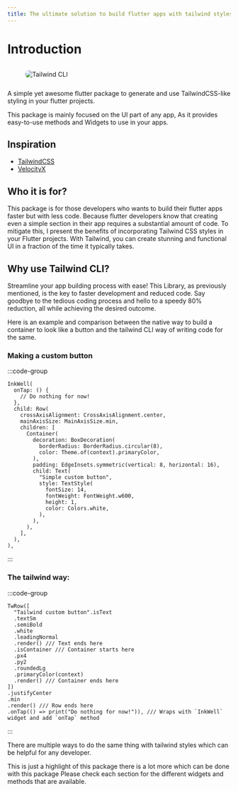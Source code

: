 ```yaml
---
title: The ultimate solution to build flutter apps with tailwind styles
---
```


# Introduction

<!-- <figure><img src=".gitbook/assets/TailwindCLI-Banner.svg" alt=""><figcaption></figcaption></figure> -->
<figure><img class="banner" src="/assets/Tailwind-banner.svg" alt="Tailwind CLI"><figcaption></figcaption></figure>

A simple yet awesome flutter package to generate and use TailwindCSS-like styling in your flutter projects.

This package is mainly focused on the UI part of any app, As it provides easy-to-use methods and Widgets to use in your apps.

## Inspiration

- [TailwindCSS](https://tailwindcss.com)
- [VelocityX](https://velocityx.dev)

## Who it is for?

This package is for those developers who wants to build their flutter apps faster but with less code. Because flutter developers know that creating even a simple section in their app requires a substantial amount of code. To mitigate this, I present the benefits of incorporating Tailwind CSS styles in your Flutter projects. With Tailwind, you can create stunning and functional UI in a fraction of the time it typically takes.

## Why use Tailwind CLI?

Streamline your app building process with ease! This Library, as previously mentioned, is the key to faster development and reduced code. Say goodbye to the tedious coding process and hello to a speedy 80% reduction, all while achieving the desired outcome.

Here is an example and comparison between the native way to build a container to look like a button and the tailwind CLI way of writing code for the same.

### Making a custom button

:::code-group

```dart[Normal Way]
InkWell(
  onTap: () {
    // Do nothing for now!
  },
  child: Row(
    crossAxisAlignment: CrossAxisAlignment.center,
    mainAxisSize: MainAxisSize.min,
    children: [
      Container(
        decoration: BoxDecoration(
          borderRadius: BorderRadius.circular(8),
          color: Theme.of(context).primaryColor,
        ),
        padding: EdgeInsets.symmetric(vertical: 8, horizontal: 16),
        child: Text(
          "Simple custom button",
          style: TextStyle(
            fontSize: 14,
            fontWeight: FontWeight.w600,
            height: 1,
            color: Colors.white,
          ),
        ),
      ),
    ],
  ),
),
```

:::

### The tailwind way:

:::code-group

```dart[Easiest Method]
TwRow([
  "Tailwind custom button".isText
  .textSm
  .semiBold
  .white
  .leadingNormal
  .render() /// Text ends here
  .isContainer /// Container starts here
  .px4
  .py2
  .roundedLg
  .primaryColor(context)
  .render() /// Container ends here
])
.justifyCenter
.min
.render() /// Row ends here
.onTap(() => print("Do nothing for now!")), /// Wraps with `InkWell` widget and add `onTap` method
```

:::


There are multiple ways to do the same thing with tailwind styles which can be helpful for any developer.

This is just a highlight of this package there is a lot more which can be done with this package Please check each section for the different widgets and methods that are available.

<style>
.banner {
  border-radius: 8px;
  margin-block: 12px;
}

</style>
